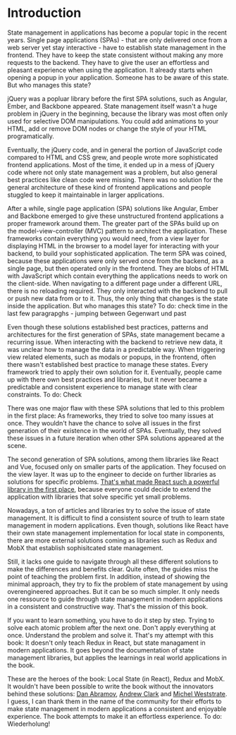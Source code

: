 # Introduction

State management in applications has become a popular topic in the recent years. Single page applications (SPAs) - that are only delivered once from a web server yet stay interactive - have to establish state management in the frontend. They have to keep the state consistent without making any more requests to the backend. They have to give the user an effortless and pleasant experience when using the application. It already starts when opening a popup in your application. Someone has to be aware of this state. But who manages this state?

jQuery was a popluar library before the first SPA solutions, such as Angular, Ember, and Backbone appeared. State management itself wasn't a huge problem in jQuery in the beginning, because the library was most often only used for selective DOM manipulations. You could add animations to your HTML, add or remove DOM nodes or change the style of your HTML programatically.

Eventually, the jQuery code, and in general the portion of JavaScript code compared to HTML and CSS grew, and people wrote more sophisticated frontend applications. Most of the time, it ended up in a mess of jQuery code where not only state management was a problem, but also general best practices like clean code were missing. There was no solution for the general architecture of these kind of frontend applications and people stuggled to keep it maintainable in larger applications.

After a while, single page application (SPA) solutions like Angular, Ember and Backbone emerged to give these unstructured frontend applications a proper framework around them. The greater part of the SPAs build up on the model-view-controller (MVC) pattern to architect the application. These frameworks contain everything you would need, from a view layer for displaying HTML in the browser to a model layer for interacting with your backend, to build your sophisticated application. The term SPA was coined, because these applications were only served once from the backend, as a single page, but then operated only in the frontend. They are blobs of HTML with JavaScript which contain everything the applications needs to work on the client-side. When navigating to a different page under a different URL, there is no reloading required. They only interacted with the backend to pull or push new data from or to it. Thus, the only thing that changes is the state inside the application. But who manages this state? To do: check time in the last few paragrapghs - jumping between Gegenwart und past

Even though these solutions established best practices, patterns and architectures for the first generation of SPAs, state management became a recurring issue. When interacting with the backend to retrieve new data, it was unclear how to manage the data in a predictable way. When triggering view related elements, such as modals or popups, in the frontend, often there wasn't established best practice to manage these states. Every framework tried to apply their own solution for it. Eventually, people came up with there own best practices and libraries, but it never became a predictable and consistent experience to manage state with clear constraints. To do: Check 

There was one major flaw with these SPA solutions that led to this problem in the first place: As frameworks, they tried to solve too many issues at once. They wouldn't have the chance to solve all issues in the first generation of their existence in the world of SPAs. Eventually, they solved these issues in a future iteration when other SPA solutions appeared at the scene.

The second generation of SPA solutions, among them libraries like React and Vue, focused only on smaller parts of the application. They focused on the view layer. It was up to the engineer to decide on further libraries as solutions for specific problems. [That's what made React such a powerful library in the first place](https://www.robinwieruch.de/reasons-why-i-moved-from-angular-to-react/), because everyone could decide to extend the application with libraries that solve specific yet small problems.

Nowadays, a ton of articles and libraries try to solve the issue of state management. It is difficult to find a consistent source of truth to learn state management in modern applications. Even though, solutions like React have their own state management implementation for local state in components, there are more external solutions coming as libraries such as Redux and MobX that establish sophisitcated state management.

Still, it lacks one guide to navigate through all these different solutions to make the differences and benefits clear. Quite often, the guides miss the point of teaching the problem first. In addition, instead of showing the minimal approach, they try to fix the problem of state management by using overengineered approaches. But it can be so much simpler. It only needs one ressource to guide through state management in modern applications in a consistent and constructive way. That's the mission of this book.

If you want to learn something, you have to do it step by step. Trying to solve each atomic problem after the next one. Don't apply everything at once. Understand the problem and solve it. That's my attempt with this book: It doesn't only teach Redux in React, but state managament in modern applications. It goes beyond the documentation of state management libraries, but applies the learnings in real world applications in the book.

These are the heroes of the book: Local State (in React), Redux and MobX. It wouldn't have been possible to write the book without the innovators behind these solutions: [Dan Abramov](https://twitter.com/dan_abramov), [Andrew Clark](https://twitter.com/acdlite) and [Michel Weststrate](https://twitter.com/mweststrate). I guess, I can thank them in the name of the community for their efforts to make state management in modern applications a consistent and enjoyable experience. The book attempts to make it an effortless experience. To do: Wiederholung!